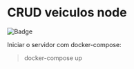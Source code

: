 # CRUD veiculos node

![Badge](https://img.shields.io/static/v1?label=Backend&message=NodeJS&color=rgb(87,95,207)&style=for-the-badge&logo=%3CLOGO%3E)


Iniciar o servidor com docker-compose:

> docker-compose up